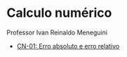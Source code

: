 # Calculo numérico

Professor Ivan Reinaldo Meneguini

+ [CN-01: Erro absoluto e erro relativo](https://github.com/Mat3usCod3/Calculo-Numerico/blob/main/exercicios/CN01_Mateus_Menezes_Carvalho_Erro_Relativo_Absoluto.ipynb)
